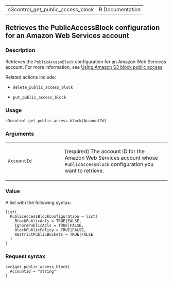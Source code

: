 <table style="width: 100%;">
<tbody>
<tr class="odd">
<td>s3control_get_public_access_block</td>
<td style="text-align: right;">R Documentation</td>
</tr>
</tbody>
</table>

## Retrieves the PublicAccessBlock configuration for an Amazon Web Services account

### Description

Retrieves the `PublicAccessBlock` configuration for an Amazon Web
Services account. For more information, see [Using Amazon S3 block
public
access](https://docs.aws.amazon.com/AmazonS3/latest/userguide/access-control-block-public-access.html).

Related actions include:

-   `delete_public_access_block`

-   `put_public_access_block`

### Usage

    s3control_get_public_access_block(AccountId)

### Arguments

<table>
<colgroup>
<col style="width: 35%" />
<col style="width: 65%" />
</colgroup>
<tbody>
<tr class="odd">
<td><code
id="s3control_get_public_access_block_:_AccountId">AccountId</code></td>
<td><p>[required] The account ID for the Amazon Web Services account
whose <code>PublicAccessBlock</code> configuration you want to
retrieve.</p></td>
</tr>
</tbody>
</table>

### Value

A list with the following syntax:

    list(
      PublicAccessBlockConfiguration = list(
        BlockPublicAcls = TRUE|FALSE,
        IgnorePublicAcls = TRUE|FALSE,
        BlockPublicPolicy = TRUE|FALSE,
        RestrictPublicBuckets = TRUE|FALSE
      )
    )

### Request syntax

    svc$get_public_access_block(
      AccountId = "string"
    )
